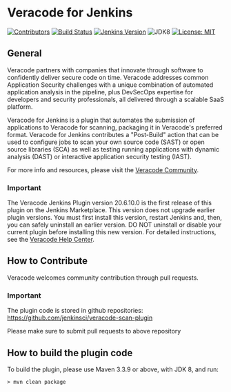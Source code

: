 # Veracode for Jenkins
[![Contributors](https://img.shields.io/github/contributors/jenkinsci/veracode-scan-plugin.svg)](https://github.com/jenkinsci/veracode-scan-plugin/graphs/contributors)
[![Build Status](https://ci.jenkins.io/job/Plugins/job/veracode-scan-plugin/job/master/badge/icon)](https://ci.jenkins.io/job/Plugins/job/veracode-scan-plugin/job/master/)
[![Jenkins Version](https://img.shields.io/badge/Jenkins-2.60-green.svg?label=min.%20Jenkins)](https://jenkins.io/download/)
![JDK8](https://img.shields.io/badge/jdk-8-yellow.svg?label=min.%20JDK)
[![License: MIT](https://img.shields.io/badge/license-MIT-yellow.svg)](https://opensource.org/licenses/MIT)

## General
Veracode partners with companies that innovate through software to confidently deliver secure code on time. Veracode addresses common Application Security challenges with a unique combination of automated application analysis in the pipeline, plus DevSecOps expertise for developers and security professionals, all delivered through a scalable SaaS platform.

Veracode for Jenkins is a plugin that automates the submission of applications to Veracode for scanning, packaging it in Veracode's preferred format. Veracode for Jenkins contributes a "Post-Build" action that can be used to configure jobs to scan your own source code (SAST) or open source libraries (SCA) as well as testing running applications with dynamic analysis (DAST) or interactive application security testing (IAST).  

For more info and resources, please visit the [Veracode Community](https://community.veracode.com/s/knowledgeitem/jenkins-20Y2T000000KypdUAC). 

### Important

The Veracode Jenkins Plugin version 20.6.10.0 is the first release of this plugin on the Jenkins Marketplace. This version does not upgrade earlier plugin versions. You must first install this version, restart Jenkins and, then, you can safely uninstall an earlier version. DO NOT uninstall or disable your current plugin before installing this new version. For detailed instructions, see the [Veracode Help Center](https://help.veracode.com/go/t_install_jenkins).

## How to Contribute
Veracode welcomes community contribution through pull requests.

### Important
The plugin code is stored in github repositories:
https://github.com/jenkinsci/veracode-scan-plugin

Please make sure to submit pull requests to above repository

## How to build the plugin code
To build the plugin, please use Maven 3.3.9 or above, with JDK 8, and run:
```console
> mvn clean package
```

